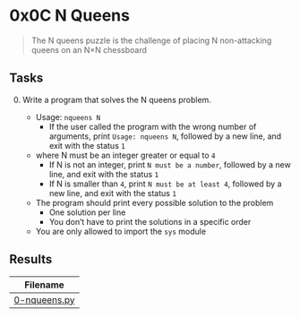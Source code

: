 # 0x0C N Queens

> The N queens puzzle is the challenge of placing N non-attacking queens on an N×N chessboard

## Tasks

0. Write a program that solves the N queens problem.

    * Usage: `nqueens N`
        * If the user called the program with the wrong number of arguments, print `Usage: nqueens N`, followed by a new line, and exit with the status `1`
    * where N must be an integer greater or equal to `4`
        * If N is not an integer, print `N must be a number`, followed by a new line, and exit with the status `1`
        * If N is smaller than `4`, print `N must be at least 4`, followed by a new line, and exit with the status `1`
    * The program should print every possible solution to the problem
        * One solution per line
        * You don’t have to print the solutions in a specific order
    * You are only allowed to import the `sys` module

## Results

| Filename |
| ------ |
| [0-nqueens.py](https://github.com/jhonaRiver/holbertonschool-interview/blob/master/0x0C-nqueens/0-nqueens.py)|
